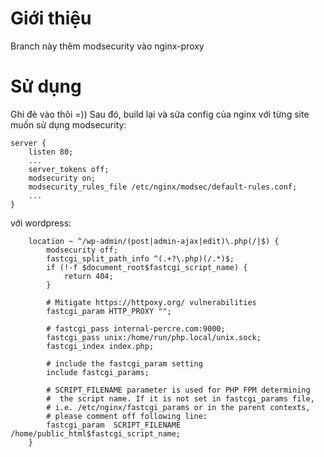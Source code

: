 # Giới thiệu
Branch này thêm modsecurity vào nginx-proxy

# Sử dụng
Ghi đè vào thôi =))
Sau đó, build lại và sửa config của nginx với từng site muốn sử dụng modsecurity:
```
server {
    listen 80;
    ...
    server_tokens off;
    modsecurity on;
    modsecurity_rules_file /etc/nginx/modsec/default-rules.conf;
    ...
}
```
với wordpress:
```
    location ~ ^/wp-admin/(post|admin-ajax|edit)\.php(/|$) {
        modsecurity off;
        fastcgi_split_path_info ^(.+?\.php)(/.*)$;
        if (!-f $document_root$fastcgi_script_name) {
            return 404;
        }

        # Mitigate https://httpoxy.org/ vulnerabilities
        fastcgi_param HTTP_PROXY "";

        # fastcgi_pass internal-percre.com:9000;
        fastcgi_pass unix:/home/run/php.local/unix.sock;
        fastcgi_index index.php;

        # include the fastcgi_param setting
        include fastcgi_params;

        # SCRIPT_FILENAME parameter is used for PHP FPM determining
        #  the script name. If it is not set in fastcgi_params file,
        # i.e. /etc/nginx/fastcgi_params or in the parent contexts,
        # please comment off following line:
        fastcgi_param  SCRIPT_FILENAME   /home/public_html$fastcgi_script_name;
    }
```
